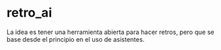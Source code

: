 # retro_ai
La idea es tener una herramienta abierta para hacer retros, pero que se base desde el principio en el uso de asistentes.
